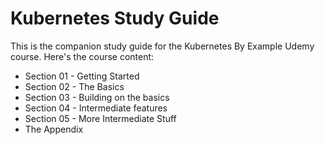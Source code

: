 # Kubernetes Study Guide

This is the companion study guide for the Kubernetes By Example Udemy course. Here's the course content:

- Section 01 - Getting Started
- Section 02 - The Basics
- Section 03 - Building on the basics
- Section 04 - Intermediate features
- Section 05 - More Intermediate Stuff
- The Appendix